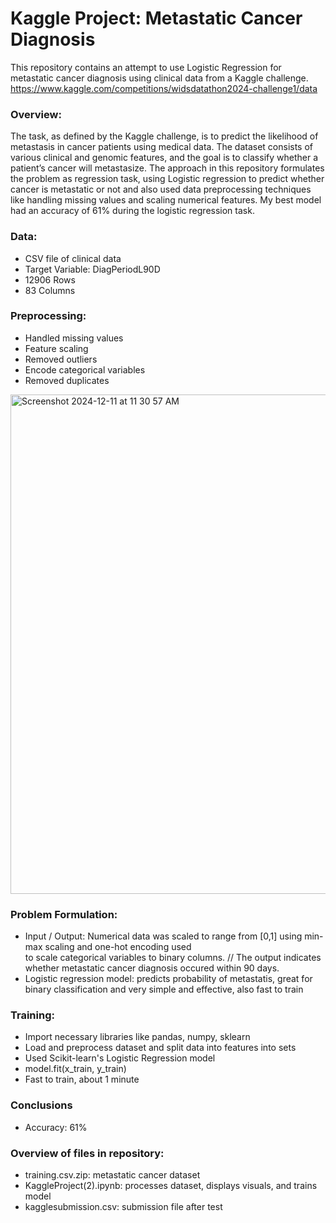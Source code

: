 # Kaggle Project: Metastatic Cancer Diagnosis


This repository contains an attempt to use Logistic Regression for metastatic cancer diagnosis using clinical data from a Kaggle challenge.
https://www.kaggle.com/competitions/widsdatathon2024-challenge1/data

### Overview:

The task, as defined by the Kaggle challenge, is to predict the likelihood of metastasis in cancer patients using medical data. The dataset consists of various clinical and genomic features, and the goal is to classify whether a patient’s cancer will metastasize. The approach in this repository formulates the problem as regression task, using Logistic regression to predict whether cancer is metastatic or not and also used data preprocessing techniques like handling missing values and scaling numerical features. My best model had an accuracy of 61% during the logistic regression task.
### Data:

- CSV file of clinical data
- Target Variable: DiagPeriodL90D
- 12906 Rows
- 83 Columns

### Preprocessing:

- Handled missing values
- Feature scaling
- Removed outliers
- Encode categorical variables
- Removed duplicates


<img width="799" alt="Screenshot 2024-12-11 at 11 30 57 AM" src="https://github.com/user-attachments/assets/c6ce7a08-0a77-47ad-8a5a-73bace955537" />


### Problem Formulation:

- Input / Output:
  Numerical data was scaled to range from [0,1] using min-max scaling and one-hot encoding used   
  to scale categorical variables to binary columns. //
  The output indicates whether metastatic cancer diagnosis occured within 90 days.
- Logistic regression model: predicts probability of metastatis,
  great for binary classification and very simple and effective,
  also fast to train
  
### Training:

- Import necessary libraries like pandas, numpy, sklearn
- Load and preprocess dataset and split data into features into sets
- Used Scikit-learn's Logistic Regression model
- model.fit(x_train, y_train)
- Fast to train, about 1 minute

### Conclusions

- Accuracy: 61%

### Overview of files in repository:

- training.csv.zip: metastatic cancer dataset
- KaggleProject(2).ipynb: processes dataset, displays visuals, and trains model
- kagglesubmission.csv: submission file after test



